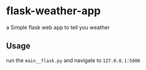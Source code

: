 # flask-weather-app
a Simple flask web app to tell you weather

## Usage 

run the `main__flask.py` and navigate to `127.0.0.1:5000`
